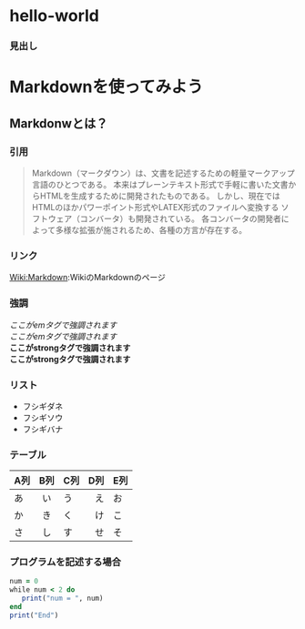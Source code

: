 # hello-world

### 見出し

Markdownを使ってみよう
============

Markdonwとは？
------------

### 引用

>Markdown（マークダウン）は、文書を記述するための軽量マークアップ言語のひとつである。
>本来はプレーンテキスト形式で手軽に書いた文書からHTMLを生成するために開発されたものである。
>しかし、現在ではHTMLのほかパワーポイント形式やLATEX形式のファイルへ変換する
>ソフトウェア（コンバータ）も開発されている。
>各コンバータの開発者によって多様な拡張が施されるため、各種の方言が存在する。


### リンク

[Wiki:Markdown](https://ja.wikipedia.org/wiki/Markdown):WikiのMarkdownのページ

### 強調

*ここがemタグで強調されます*  
_ここがemタグで強調されます_  
**ここがstrongタグで強調されます**  
__ここがstrongタグで強調されます__  


### リスト

- フシギダネ
- フシギソウ
- フシギバナ


### テーブル  

| A列 | B列 | C列 |D列|E列|
|-----|:---:|-----|--:|---|
| あ  | い  | う  |え |お |
| か  | き  | く  |け |こ |
| さ  | し  | す  |せ |そ |


### プログラムを記述する場合  

```rb
num = 0
while num < 2 do
   print("num = ", num)
end
print("End")
```
